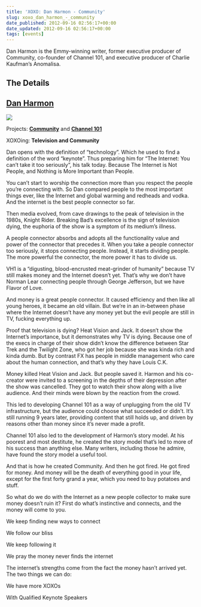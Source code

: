```yaml
---
title: 'XOXO: Dan Harmon - Community'
slug: xoxo_dan_harmon_-_community
date_published: 2012-09-16 02:56:17+00:00
date_updated: 2012-09-16 02:56:17+00:00
tags: [events]
---
```

Dan Harmon is the Emmy-winning writer, former executive producer of Community, co-founder of Channel 101, and executive producer of Charlie Kaufman’s Anomalisa.

## The Details

## [Dan Harmon](https://twitter.com/danharmon)

![](/images/image_normal.jpg)

Projects: **[Community](http://www.nbc.com/community/)** and **[Channel 101](http://www.channel101.com/)**

XOXOing: **Television and Community**

Dan opens with the definition of “technology”. Which he used to find a definition of the word “keynote”. Thus preparing him for “The Internet: You can’t take it too seriously”, his talk today. Because The Internet is Not People, and Nothing is More Important than People.  

You can’t start to worship the connection more than you respect the people you’re connecting with. So Dan compared people to the most important things ever, like the Internet and global warming and redheads and vodka. And the internet is the best people connector so far.  

Then media evolved, from cave drawings to the peak of television in the 1980s, Knight Rider. Breaking Bad’s excellence is the sign of television dying, the euphoria of the show is a symptom of its medium’s illness.  

A people connector absorbs and adopts all the functionality value and power of the connector that precedes it. When you take a people connector too seriously, it stops connecting people. Instead, it starts dividing people. The more powerful the connector, the more power it has to divide us.  

VH1 is a “digusting, blood-encrusted meat-grinder of humanity” because TV still makes money and the Internet doesn’t yet. That’s why we don’t have Norman Lear connecting people through George Jefferson, but we have Flavor of Love.  

And money is a great people connector. It caused efficiency and then like all young heroes, it became an old villain. But we’re in an in-between phase where the Internet doesn’t have any money yet but the evil people are still in TV, fucking everything up.  

Proof that television is dying? Heat Vision and Jack. It doesn’t show the Internet’s importance, but it demonstrates why TV is dying. Because one of the execs in charge of their show didn’t know the difference between Star Trek and the Twilight Zone, who got her job because she was kinda rich and kinda dumb. But by contrast FX has people in middle management who care about the human connection, and that’s why they have Louis C.K.  

Money killed Heat Vision and Jack. But people saved it. Harmon and his co-creator were invited to a screening in the depths of their depression after the show was cancelled. They got to watch their show along with a live audience. And their minds were blown by the reaction from the crowd.  

This led to developing Channel 101 as a way of unplugging from the old TV infrastructure, but the audience could choose what succeeded or didn’t. It’s still running 9 years later, providing content that still holds up, and driven by reasons other than money since it’s never made a profit.  

Channel 101 also led to the development of Harmon’s story model. At his poorest and most destitute, he created the story model that’s led to more of his success than anything else. Many writers, including those he admire, have found the story model a useful tool.  

And that is how he created Community. And then he got fired. He got fired for money. And money will be the death of everything good in your life, except for the first forty grand a year, which you need to buy potatoes and stuff.  

So what do we do with the Internet as a new people collector to make sure money doesn’t ruin it? First do what’s instinctive and connects, and the money will come to you.  

We keep finding new ways to connect  

We follow our bliss  

We keep following it  

We pray the money never finds the internet  

The internet’s strengths come from the fact the money hasn’t arrived yet. The two things we can do:  

We have more XOXOs  

With Qualified Keynote Speakers
